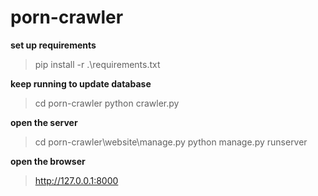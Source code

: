 # porn-crawler


**set up requirements**
> pip install -r .\requirements.txt 
 
 
 
 
 
**keep running to update database**
> cd porn-crawler 
> python crawler.py 





**open the server**
> cd porn-crawler\website\manage.py 
> python manage.py runserver 





**open the browser**
> http://127.0.0.1:8000 
